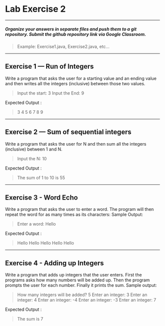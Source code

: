 # Lab Exercise 2

---

##### Organize your answers in separate files and push them to a git repository. Submit the github repository link via Google Classroom.

> Example: Exercise1.java, Exercise2.java, etc...

---

## Exercise 1 — Run of Integers

Write a program that asks the user for a starting value and an ending value and then writes all the integers (inclusive) between those two values.

> Input the start:
> 3
> Input the End:
> 9

Expected Output :

> 3
> 4
> 5
> 6
> 7
> 8
> 9

---

## Exercise 2 — Sum of sequential integers

Write a program that asks the user for N and then sum all the integers (inclusive) between 1 and N.

> Input the N:
> 10

Expected Output :

> The sum of 1 to 10 is 55

---

## Exercise 3 - Word Echo

Write a program that asks the user to enter a word. The program will then repeat the word for as many times as its characters:
Sample Output:

> Enter a word:
> Hello

Expected Output :

> Hello
> Hello
> Hello
> Hello
> Hello

---

## Exercise 4 - Adding up Integers

Write a program that adds up integers that the user enters. First the programs asks how many numbers will be added up. Then the program prompts the user for each number. Finally it prints the sum.
Sample output:

> How many integers will be added?
> 5
> Enter an integer:
> 3
> Enter an integer:
> 4
> Enter an integer:
> -4
> Enter an integer:
> -3
> Enter an integer:
> 7

Expected Output :

> The sum is 7